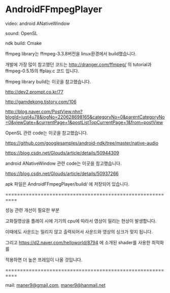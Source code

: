 # AndroidFFmpegPlayer

video: android ANativeWindow

sound: OpenSL

ndk build: Cmake


ffmpeg library는 ffmpeg-3.3.8버전을 linux환경에서 build했습니다. 


개발에 가장 많이 참고했던 코드는 
http://dranger.com/ffmpeg/ 의 tutorial과
ffmpeg-0.5.15의 ffplay.c 코드 입니다.

ffmpeg library build는 이곳을 참고했습니다.

http://dev2.prompt.co.kr/77

http://gamdekong.tistory.com/106

http://blog.naver.com/PostView.nhn?blogId=just4u78&logNo=220628698165&categoryNo=0&parentCategoryNo=0&viewDate=&currentPage=1&postListTopCurrentPage=1&from=postView


OpenSL 관련 code는 이곳을 참고했습니다.

https://github.com/googlesamples/android-ndk/tree/master/native-audio

https://blog.csdn.net/Glouds/article/details/50944309 


android ANativeWindow 관련 code는 이곳을 참고했습니다.

https://blog.csdn.net/Glouds/article/details/50937266

apk 파일은 AndroidFFmpegPlayer/build/ 에 저장되어 있습니다. 

==========================================================

성능 관련 개선이 필요한 부분

고화질영상을 플레이 시에 기기의 cpu에 따라서 영상이 밀리는 현상이 발생합니다.

이때에도 사운드는 밀리지 않고 출력되어서 사운드와 영상의 싱크가 맞지  됩니다.

그리고 https://d2.naver.com/helloworld/8794 에 소개된 shader를 사용한 최적화를 

적용하면 더 높은 프레임이 나올 것입니다.

==========================================================

mail: maner9@gmail.com, maner9@hanmail.net
